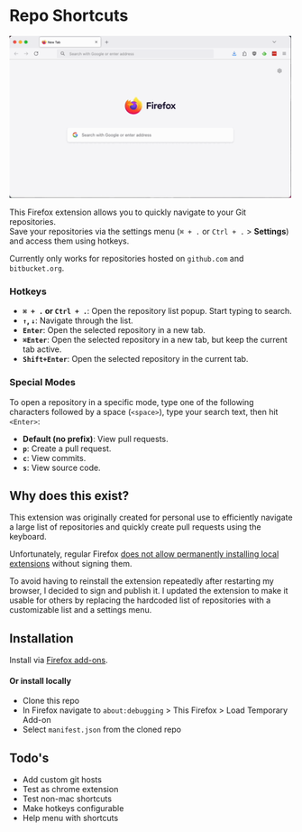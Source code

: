 # Repo Shortcuts
<img src="./preview.gif" width="500" />

This Firefox extension allows you to quickly navigate to your Git repositories.  
Save your repositories via the settings menu (`⌘ + .` or `Ctrl + .` > **Settings**) and access them using hotkeys.

Currently only works for repositories hosted on `github.com` and `bitbucket.org`.

### Hotkeys
- **`⌘ + .` or `Ctrl + .`**: Open the repository list popup. Start typing to search.  
- **`↑`, `↓`**: Navigate through the list.  
- **`Enter`**: Open the selected repository in a new tab.  
- **`⌘Enter`**: Open the selected repository in a new tab, but keep the current tab active.  
- **`Shift+Enter`**: Open the selected repository in the current tab.  

### Special Modes
To open a repository in a specific mode, type one of the following characters followed by a space (`<space>`), type your search text, then hit `<Enter>`:  
- **Default (no prefix)**: View pull requests.  
- **`p`**: Create a pull request.  
- **`c`**: View commits.  
- **`s`**: View source code.  

## Why does this exist?
This extension was originally created for personal use to efficiently navigate a large list of repositories and quickly create pull requests using the keyboard.  

Unfortunately, regular Firefox [does not allow permanently installing local extensions](https://stackoverflow.com/questions/47363481/install-a-personal-firefox-web-extension-permanently) without signing them.

To avoid having to reinstall the extension repeatedly after restarting my browser, I decided to sign and publish it. I updated the extension to make it usable for others by replacing the hardcoded list of repositories with a customizable list and a settings menu.

## Installation
Install via [Firefox add-ons](https://addons.mozilla.org/en-US/firefox/addon/repo-shortcuts/).

#### Or install locally
* Clone this repo
* In Firefox navigate to `about:debugging` > This Firefox > Load Temporary Add-on
* Select `manifest.json` from the cloned repo

## Todo's
* Add custom git hosts
* Test as chrome extension
* Test non-mac shortcuts
* Make hotkeys configurable
* Help menu with shortcuts
